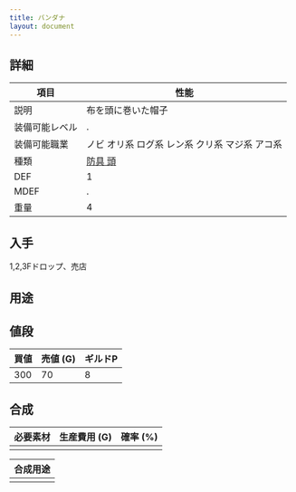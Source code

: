 ```yaml
---
title: バンダナ
layout: document
---
```

## 詳細


|項目|性能|
|---|---|
|説明|布を頭に巻いた帽子|
|装備可能レベル|.|
|装備可能職業|ノビ オリ系 ログ系 レン系 クリ系 マジ系 アコ系|
|種類|[防具 頭](防具(頭))|
|DEF|1|
|MDEF|.|
|重量|4|

## 入手

1,2,3Fドロップ、売店

## 用途


## 値段


|買値|売値 (G)|ギルドP|
|---|---|---|
|300|70|8|

## 合成


|必要素材|生産費用 (G)|確率 (%)|
|---|---|---|
||||


|合成用途|
|---|
||